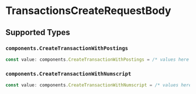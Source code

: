 # TransactionsCreateRequestBody


## Supported Types

### `components.CreateTransactionWithPostings`

```typescript
const value: components.CreateTransactionWithPostings = /* values here */
```

### `components.CreateTransactionWithNumscript`

```typescript
const value: components.CreateTransactionWithNumscript = /* values here */
```

